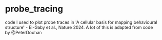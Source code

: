 # probe_tracing
code I used to plot probe traces in 'A cellular basis for mapping behavioural structure' - El-Gaby et al., Nature 2024.
A lot of this is adapted from code by @PeterDoohan